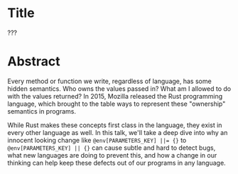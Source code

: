Title
==

???

Abstract
==

Every method or function we write, regardless of language, has some hidden
semantics. Who owns the values passed in? What am I allowed to do with the
values returned? In 2015, Mozilla released the Rust programming language, which
brought to the table ways to represent these "ownership" semantics in programs.

While Rust makes these concepts first class in the language, they exist in every
other language as well. In this talk, we'll take a deep dive into why an
innocent looking change like `@env[PARAMETERS_KEY] ||= {}` to
`@env[PARAMETERS_KEY] || {}` can cause subtle and hard to detect bugs, what new
languages are doing to prevent this, and how a change in our thinking can help
keep these defects out of our programs in any language.
